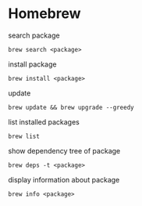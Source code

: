 # Homebrew

search package

```shell
brew search <package>
```

install package

```shell
brew install <package>
```

update

```shell
brew update && brew upgrade --greedy
```

list installed packages

```shell
brew list
```

show dependency tree of package

```shell
brew deps -t <package>
```

display information about package

```shell
brew info <package>
```
